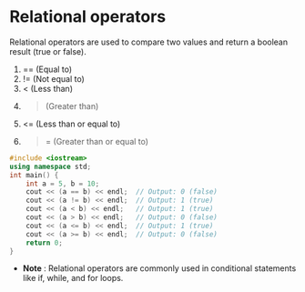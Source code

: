 # Relational operators
Relational operators are used to compare two values and return a boolean result (true or false).
 1. == (Equal to)
 2. != (Not equal to)
 3. < (Less than)
 4. > (Greater than)
 5. <= (Less than or equal to)
 6. >= (Greater than or equal to)

```cpp
#include <iostream>
using namespace std;
int main() {
    int a = 5, b = 10;
    cout << (a == b) << endl;  // Output: 0 (false)
    cout << (a != b) << endl;  // Output: 1 (true)
    cout << (a < b) << endl;   // Output: 1 (true)
    cout << (a > b) << endl;   // Output: 0 (false)
    cout << (a <= b) << endl;  // Output: 1 (true)
    cout << (a >= b) << endl;  // Output: 0 (false)
    return 0;
}
```

- **Note** : Relational operators are commonly used in conditional statements like if, while, and for loops.
